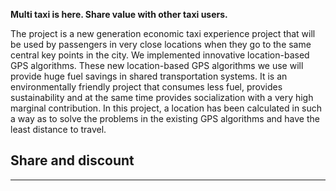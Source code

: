 **Multi taxi is here. Share value with other taxi users.**

The project is a new generation economic taxi experience project that will be used by passengers in very close locations when they go to the same central key points in the city. We implemented innovative location-based GPS algorithms. These new location-based GPS  algorithms we use will provide huge fuel savings in shared transportation systems. It is an environmentally friendly project that consumes less fuel, provides sustainability and at the same time provides socialization with a very high marginal contribution. In this project, a location has been calculated in such a way as to solve the problems in the existing GPS algorithms and have the least distance to travel.


## Share and discount

---
